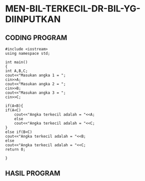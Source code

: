 # MEN-BIL-TERKECIL-DR-BIL-YG-DIINPUTKAN

## CODING PROGRAM

    #include <iostream>
    using namespace std;

    int main()
    {
    int A,B,C;
    cout<<"Masukan angka 1 = ";
    cin>>A;
    cout<<"Masukan angka 2 = ";
    cin>>B;
    cout<<"Masukan angka 3 = ";
    cin>>C;

    if(A<B){
    if(A<C)
        cout<<"Angka terkecil adalah = "<<A;
        else
        cout<<"Angka terkecil adalah = "<<C;
    }
    else if(B<C)
    cout<<"Angka terkecil adalah = "<<B;
    else
    cout<<"Angka terkecil adalah = "<<C;
    return 0;

    }
## HASIL PROGRAM
